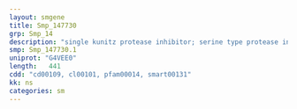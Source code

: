```yaml
---
layout: smgene
title: Smp_147730
grp: Smp_14
description: "single kunitz protease inhibitor; serine type protease inhibitor"
smp: Smp_147730.1
uniprot: "G4VEE0"
length:   441
cdd: "cd00109, cl00101, pfam00014, smart00131"
kk: ns
categories: sm
---
```

